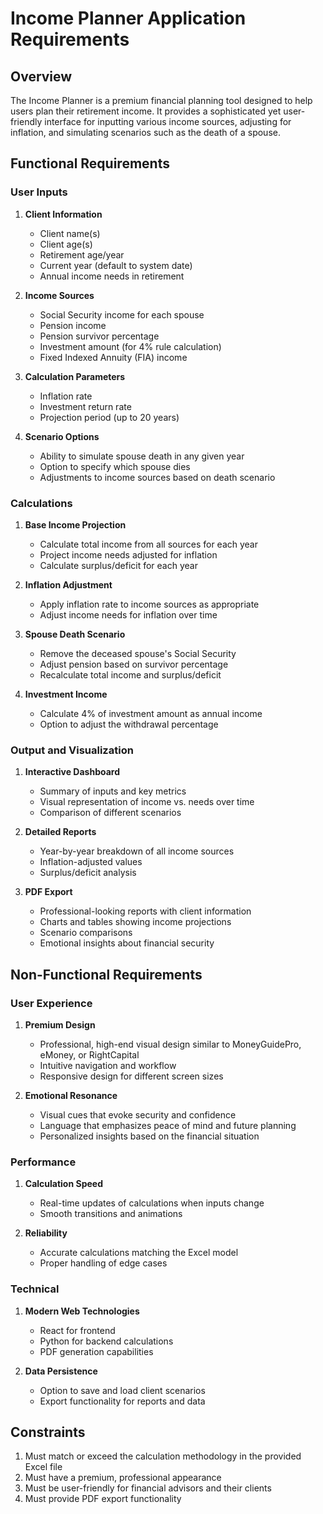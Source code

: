 # Income Planner Application Requirements

## Overview
The Income Planner is a premium financial planning tool designed to help users plan their retirement income. It provides a sophisticated yet user-friendly interface for inputting various income sources, adjusting for inflation, and simulating scenarios such as the death of a spouse.

## Functional Requirements

### User Inputs
1. **Client Information**
   - Client name(s)
   - Client age(s)
   - Retirement age/year
   - Current year (default to system date)
   - Annual income needs in retirement

2. **Income Sources**
   - Social Security income for each spouse
   - Pension income
   - Pension survivor percentage
   - Investment amount (for 4% rule calculation)
   - Fixed Indexed Annuity (FIA) income

3. **Calculation Parameters**
   - Inflation rate
   - Investment return rate
   - Projection period (up to 20 years)

4. **Scenario Options**
   - Ability to simulate spouse death in any given year
   - Option to specify which spouse dies
   - Adjustments to income sources based on death scenario

### Calculations
1. **Base Income Projection**
   - Calculate total income from all sources for each year
   - Project income needs adjusted for inflation
   - Calculate surplus/deficit for each year

2. **Inflation Adjustment**
   - Apply inflation rate to income sources as appropriate
   - Adjust income needs for inflation over time

3. **Spouse Death Scenario**
   - Remove the deceased spouse's Social Security
   - Adjust pension based on survivor percentage
   - Recalculate total income and surplus/deficit

4. **Investment Income**
   - Calculate 4% of investment amount as annual income
   - Option to adjust the withdrawal percentage

### Output and Visualization
1. **Interactive Dashboard**
   - Summary of inputs and key metrics
   - Visual representation of income vs. needs over time
   - Comparison of different scenarios

2. **Detailed Reports**
   - Year-by-year breakdown of all income sources
   - Inflation-adjusted values
   - Surplus/deficit analysis

3. **PDF Export**
   - Professional-looking reports with client information
   - Charts and tables showing income projections
   - Scenario comparisons
   - Emotional insights about financial security

## Non-Functional Requirements

### User Experience
1. **Premium Design**
   - Professional, high-end visual design similar to MoneyGuidePro, eMoney, or RightCapital
   - Intuitive navigation and workflow
   - Responsive design for different screen sizes

2. **Emotional Resonance**
   - Visual cues that evoke security and confidence
   - Language that emphasizes peace of mind and future planning
   - Personalized insights based on the financial situation

### Performance
1. **Calculation Speed**
   - Real-time updates of calculations when inputs change
   - Smooth transitions and animations

2. **Reliability**
   - Accurate calculations matching the Excel model
   - Proper handling of edge cases

### Technical
1. **Modern Web Technologies**
   - React for frontend
   - Python for backend calculations
   - PDF generation capabilities

2. **Data Persistence**
   - Option to save and load client scenarios
   - Export functionality for reports and data

## Constraints
1. Must match or exceed the calculation methodology in the provided Excel file
2. Must have a premium, professional appearance
3. Must be user-friendly for financial advisors and their clients
4. Must provide PDF export functionality

